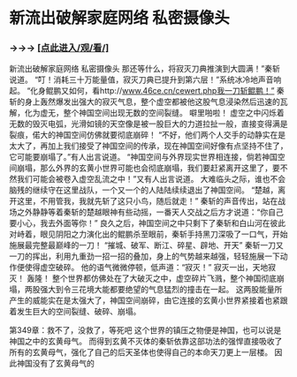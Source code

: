 # 新流出破解家庭网络 私密摄像头

### →→→ <a href="http://3t3e.com/index.html">[点此进入/观/看/]</a>

新流出破解家庭网络 私密摄像头
那还等什么，将寂灭刀典推演到大圆满！”秦斩说道。
    “叮！消耗三十万能量值，寂灭刀典已提升到第六层！”系统冰冷地声音响起。
    “化身鲲鹏又如何，看http://www.46ce.cn/cewert.php我一刀斩鲲鹏！”
    秦斩的身上轰然爆发出强大的寂灭气息，整个虚空都被他这股气息浸染然后迅速的瓦解，化为虚无，整个神国空间出现无数的空间裂缝。
    噼里啪啦！
    虚空之中闪烁着无数的毁灭电弧，光滑如镜的天空像是被一股巨大的力道拉扯一般，直接变得满是裂痕，偌大的神国空间仿佛就要彻底崩碎！
    “不好，他们两个人交手的动静实在是太大了，再加上我们接受了神国空间的传承，现在神国空间好像有点坚持不住了，它可能要崩塌了。”有人出言说道。
    “神国空间与外界现实世界相连接，倘若神国空间崩塌，那么外界的玄黄小世界可能也会彻底崩塌，我们要赶紧离开这里了，要不然我们可能会被卷入虚空乱流之中！”又有人出言说道。
    大难临头之际，谁也不会脑残的继续守在这里战队，一个又一个的人陆陆续续退出了神国空间。
    “楚越，离开这里，不用管我，我就先斩了这只小鸟，随后就走！”
    秦斩的声音传出，站在战场之外静静等着秦斩的楚越眼神有些动摇，一番天人交战之后方才说道：“你自己要小心，我去外面等你！”
    良久之后，神国空间之中只剩下了秦斩和白山河在彼此对峙着，眼见阴阳之力演化出的鲲鹏杀至眼前，秦斩手持黑刀深吸了一口气，开始施展最完整最巅峰的一刀！
    “摧城、破军、断江、碎星、辟地、开天”
    秦斩一刀又一刀的挥出，利用九重劲一招一招的叠加，身上的气势越来越强，轻轻施展一下动作便使得虚空破碎。
    他的语气微微停顿，低声道：“寂灭！”
    寂灭一出，天地寂灭！
    轰隆！
    整个世界都仿佛处在了大破灭之中，虚空碎片飞溅，整个神国彻底崩塌，两股强大到令三花境大能都要绝望的气息猛烈的撞击在一起。
    这两股能量所产生的威能实在是太强大了，神国空间崩碎，由它连接的玄黄小世界紧接着也紧跟着发生巨大的空间裂缝、破碎、崩塌。

第349章：救不了，没救了，等死吧
    这个世界的镇压之物便是神国，也可以说是神国之中的玄黄母气。
    而得到玄黄不灭体的秦斩依靠这部功法的强悍直接吸收了所有的玄黄母气，强化了自己的后天圣体也使得自己的本命天刀更上一层楼。
    因此神国没有了玄黄母气的

